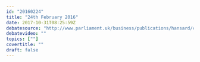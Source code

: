 ```yaml
---
id: "20160224"
title: "24th February 2016"
date: 2017-10-31T08:25:59Z
debatesource: "http://www.parliament.uk/business/publications/hansard/commons/todays-commons-debates/read/unknown/7/"
debatevideo: ""
topics: [""]
covertitle: ""
draft: false
---
```



